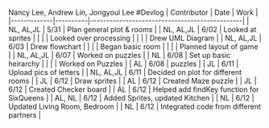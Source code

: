 Nancy Lee, Andrew Lin, Jongyoul Lee
#Devlog
| Contributor |   Date   |  Work                                         |
|-------------|----------|-----------------------------------------------|
|  NL, AL,JL  | 5/31     |  Plan general plot & rooms                    |
|  NL, AL,JL  | 6/02     |  Looked at sprites                            |
|             |          |  Looked over processing                       |
|             |          |  Drew UML Diagram                             |
|  NL, AL,JL  | 6/03     |  Drew flowchart                               |
|             |          |  Began basic room                             |
|             |          |  Planned layout of game                       |
|  NL, AL,JL  | 6/07     |  Worked on puzzles                            |
|  NL         | 6/08     |  Set up basic heirarchy                       |
|             |          |  Worked on Puzzles                            |
|  AL         | 6/08     |  puzzles                                      |
|  JL         | 6/11     |  Upload pics of letters                       |
|  NL, AL,JL  | 6/11     |  Decided on plot for different rooms          |
|  JL         | 6/12     |  Draw sprites                                 |
|  AL         | 6/12     |  Created Maze puzzle                          |
|  JL         | 6/12     |  Created Checker board                        |
|  AL         | 6/12     |  Helped add findKey function for SixQueens    |
|  AL, NL     | 6/12     |  Added Sprites, updated Kitchen               |
|  NL         | 6/12     |  Updated Living Room, Bedroom                 |
|  NL         | 6/12     |  Integrated code from different partners      |
